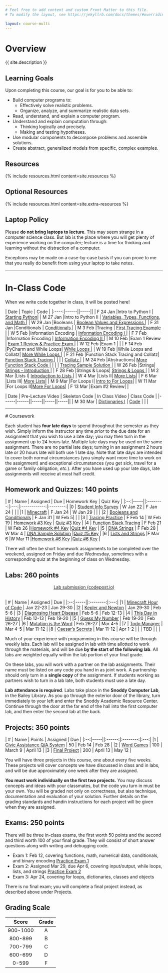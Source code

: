 ```yaml
---
# Feel free to add content and custom Front Matter to this file.
# To modify the layout, see https://jekyllrb.com/docs/themes/#overriding-theme-defaults

layout: course-multi
---
```


# <a name="description">Overview</a>

{{ site.description }}

## <a name="goals">Learning Goals</a>

Upon completing this course, our goal is for you to be able to:

* Build computer programs to:
  * Effectively solve realistic problems.
  * Organize, analyze, and summarize realistic data sets.
* Read, understand, and explain a computer program.
* Understand and explain computation through:
  * Thinking logically and precisely.
  * Making and testing hypotheses.
* Use modular components to decompose problems and assemble solutions.
* Create abstract, generalized models from specific, complex examples.

## <a name="resources">Resources</a>

{% include resources.html content=site.resources %}

## <a name="additional-resources">Optional Resources</a>

{% include resources.html content=site.extra-resources %}

## Laptop Policy

Please **do not bring laptops to lecture**. This may seem strange in a computer science class. But lab is the place where you will get plenty of experience working on the computer; lecture is a time for thinking and learning without the distraction of a computer.

Exceptions may be made on a case-by-case basis if you can prove to me that you really do benefit from using your laptop to take notes.

<hr>

# <a name="inclasscode">In-Class Code</a>

When we write code together in class, it will be posted here!

| Date | Topic | Code |
|:----:|------||-----||
| F 24 Jan |Intro to Python I | [Starting Python](https://notebooks.azure.com/seme/projects/csci-150-spring-2020-in-class)|
| M 27 Jan |Intro to Python II | [Variables, Types, Functions, and Math ](https://notebooks.azure.com/seme/projects/csci-150-spring-2020-in-class)|
| W 29 Jan |Booleans | [Boolean Values and Expressions ](https://notebooks.azure.com/seme/projects/csci-150-spring-2020-in-class)|
| F 31 Jan |Conditionals | [Conditionals ](https://notebooks.azure.com/seme/projects/csci-150-spring-2020-in-class)|
| M 3 Feb |Tracing | [First Tracing Example ](https://drive.google.com/open?id=1CC10qeY5F2shkbnTkNxLdQRskKBvtsl5)|
| W 5 Feb |Information Encoding | [Information Encoding I ](https://notebooks.azure.com/seme/projects/csci-150-spring-2020-in-class)|
| F 7 Feb |Information Encoding | [Information Encoding II ](https://notebooks.azure.com/seme/projects/csci-150-spring-2020-in-class)|
| M 10 Feb |Exam 1 Review | [Exam 1 Review & Practice Exam ](https://notebooks.azure.com/seme/projects/csci-150-spring-2020-in-class)|
| W 12 Feb |Exam 1  | |
| F 14 Feb |PyCharm and While Loops| [While Loops ](https://drive.google.com/open?id=1qf6HY1H8E8nhVX18Trvm_zQJgY4wFt85)|
| W 19 Feb |While Loops and Collatz| [More While Loops ](https://notebooks.azure.com/seme/projects/csci-150-spring-2020-in-class)|
| F 21 Feb |Function Stack Tracing and Collatz| [Function Stack Tracing ](https://drive.google.com/open?id=19OQNKBauoyJ_EVGFE3ap7YoRdsUC4HRj)|
|   | | [Collatz ](https://drive.google.com/open?id=1Qg5n1WBDC5wRE0fav0zqlcjcamCaKPg6)|
| M 24 Feb |Abstractions| [More Function Stack Code ](https://drive.google.com/open?id=14Xx6Qf_iL7BGy_tv8vHRlP4Gbw2w_0W7)|
|   | | [Tracing Sample Solution ](https://drive.google.com/open?id=1P256HmQPve9qau6mGMOC8LngnHDNiWmB)|
| W 26 Feb |Strings| [Strings - Introduction ](https://notebooks.azure.com/seme/projects/csci-150-spring-2020-in-class)|
| F 28 Feb |Strings & Loops| [Strings & Loops ](https://drive.google.com/open?id=1gXiEWT7nOpn2B8FE7rcQ2JYNnLGXaOQb)|
| M 2 Mar |Lists I| [Introduction to Lists ](https://drive.google.com/open?id=1VJY_vriHs-wC6--ltapWVrLtSr38CTzP)|
| W 4 Mar |Lists II| [More Lists](https://drive.google.com/open?id=16GnXdwAsoLfTQRO6NWBnc2HtllMGwU8D)|
| F 6 Mar |Lists III| [More Lists](https://drive.google.com/open?id=1Mu3t5Z0RbZ2iwVukC2TiuUaQei6ox83_)|
| M 9 Mar |For Loops I| [Intro to For Loops](https://drive.google.com/open?id=1W8V4n9-2PxGUhjoAuC_JZoAXjmJg1gDJ)|
| W 11 Mar |For Loops II|[More For Loops](https://drive.google.com/open?id=1MfrCR4ZBVZEtfFfcXtZfhJHuwscWfN7x)|
| F 13 Mar |Exam #2 Review| |


| Date | Pre-Lecture Video | Skeleton Code | In Class Video | Class Code |
|------|------||-----||-----||-----||
| M 30 Mar | [Dictionaries I](https://web.microsoftstream.com/video/07566db6-ff7a-4e65-8cf0-c941f25cff89) | [Code](https://drive.google.com/open?id=1CeQtlj7eINvKIAaC2w2fyG1WQ2LrUzvX) |    | |



<hr>
# Coursework

Each student has **four late days** to spend throughout the semester as they wish.
Simply inform the instructor any time *prior* to the due date for an assignment
that you wish to use a late day; you may then turn in the assignment up to 24
hours late. Multiple late days may be used on the same assignment. There are no
partial late days; turning in an assignment 2 hours late or 20 hours late will
both use 1 late day. Note that late days are intended to cover both normal
circumstances (you simply want more time to work on the assignment) and
exceptional circumstances (you get sick, travel for a game or family
obligation, *etc.*). After you have used up your late days, late assignments
will receive at most half credit.

## <a name="hwqz">Homework and Quizzes</a>: 140 points

| #  | Name | Assigned | Due | Homework Key | Quiz Key |
|:--:|-----||:--------:|:---:|:------------:|:--------:|
|0 | [Student Info Survey](https://docs.google.com/forms/d/e/1FAIpQLSdtxgmw2tL6IzzK0qq3Fw2h2FTFmGHoTRs8p6wTfTToUn7pZg/viewform?usp=sf_link) | W Jan 22 | F Jan 24 | | |
|1 | [Minecraft](https://drive.google.com/file/d/18nZWZsUiA9-gDD4uKYs9szXHme7lYRxz/view?usp=sharing) | F Jan 24 | W Jan 29 | | |
|2 | [Booleans and Conditionals](https://drive.google.com/open?id=1xcpgidCkEtsFLoCHBoCcc9I0phqMbG06) | F Jan 31 | W Feb 5| | |
|3 | [Tracing Practice](https://drive.google.com/open?id=1cHAp-xG-oVj1ofTFqBeJlNcm6JEy5Q5g) | F Feb 14 | W Feb 19 | [Homework #3 Key](https://drive.google.com/open?id=19M8MEF0Nyh20yOGtEpzzMSS0933SM8NL) | [Quiz #3 Key](https://drive.google.com/open?id=1VA-BodAwEl5oWZzgyuTiRt0ZikfiaBPS) |
|4 | [Function Stack Tracing](https://drive.google.com/open?id=1beji4QCrMh4LD0OT2D_AuOkiWkLdVMJA) | F Feb 21 | W Feb 26 |[Homework #4 Key](https://drive.google.com/open?id=1zUSpG-GptRNN9OTsT_zpb7m1A-GXYgLd) |[Quiz #4 Key](https://drive.google.com/open?id=1EeGG2vvU8k0t3J7gmqcexOn4E7niZBpH)  |
|5 | [DNA Strings]({{site.baseurl}}/homework/dna-strings.html) | F Feb 28 | W Mar 4 | [DNA Sample Solution](https://notebooks.azure.com/seme/projects/dna-strings-sample-solution)  |[Quiz #5 Key](https://drive.google.com/open?id=1lz4fPKMsq2fxCH0q_L8epH0w9GQ7R0pU)  |
|6 | [Lists and Strings](https://drive.google.com/open?id=1jttIYdUHZqh8ym_bHOUEzIcZNrKUXGCj) |F Mar 6 |W Mar 11 |[Homework #6 Key](https://drive.google.com/open?id=1oWRpGKurAqcrsywu3QjLTs38loTWltoA) |[Quiz #6 Key](https://drive.google.com/open?id=1YAkylFM2MQfjLwBdjIUep5EYy5R-2eYN) |

There will often be short homework assignments to be completed over the weekend, assigned on Friday and due Wednesday, sometimes with a corresponding quiz at the beginning of class on Wednesday.

## <a name="labs">Labs</a>: 260 points

<div style="text-align: center">
<a class="btn btn-primary" href="https://codepost.io">
  Lab submission (codepost.io)
</a>
</div>
<br/>

| #  | Name | Assigned | Due |
|:--:|-----||:--------:|:---:|
|1 | [Minecraft Hour of Code]({{site.baseurl}}/labs/minecraft.html) | Jan 22-23 | Jan 29-30 |
|2 | [Kepler and Newton](https://notebooks.azure.com/yorgey/projects/kepler-vs-newton) | Jan 29-30 | Feb 5-6 |
|3 | [Diagnosing Heart Disease](https://notebooks.azure.com/goadrich/projects/heart-disease-lab) | Feb 5-6 | Feb 12-13 |
|4 | [This Day in History](https://notebooks.azure.com/yorgey/projects/this-day-in-history-public) | Feb 12-13 | Feb 19-20 |
|5 | [Guess My Number]({{site.baseurl}}/labs/guess.html) | Feb 19-20 | Feb 26-27 |
|6 | [Mutation is the Word]({{site.baseurl}}/labs/doublets.html) | Feb 26-27 | Mar 4-5 |
|7 | [Todo Manager]({{site.baseurl}}/labs/todo-manager.html) | Mar 4-5 | Mar 11-12 |
|8 | [Caesar’s Secrets](https://notebooks.azure.com/goadrich/projects/caesar-s-secrets) | Mar 11-12 | Apr 1-2 |
|  | TBD | | |

<!-- |9| [Enron’s Secrets]({{site.baseurl}}/labs/needles.html) | Mar 18-19 | Apr 1-2 | -->
<!-- |10 | [Sentiment Analysis](https://notebooks.azure.com/goadrich/projects/sentiment-analysis) | Apr 1-2 | Apr 8-9 | -->
<!-- |11| [Water Jugs]({{site.baseurl}}/labs/waterjug.html) | Apr 8-9 | Apr 15-16 | -->
<!-- |12| [Graphics and Animation]({{site.baseurl}}/labs/graphics.html) | Apr 15-16 | Apr 22-23 | -->
<!-- |13| [On Stuckness and Debugging]({{site.baseurl}}/labs/debugging.html) | Apr 22-23 | Apr 29-30 | -->
<!-- |14| Project workshop | Apr 29-30 | | -->

Much of your experience with programming in this course will be through weekly labs. Each lab will be assigned in lab with time allotted to work through the materials, and will be due **by the start of the following lab**. All labs are weighted equally within the lab portion of your final grade.

On these labs, you will work with a partner on the lab assignments. Their name must be listed on any code you hand in as joint work. A partnership should only turn in a **single copy** of the assignment. If students working as partners wish to turn in a lab late, both students must use a late day.

**Lab attendance is required**. Labs take place in the **Snoddy Computer Lab**, in the Bailey Library. As you go through the exterior door of the library, turn immediately to your left and enter the Snoddy Academic Resource Center. Continue through the door at the far end of the hall into the first computer lab, and then enter the second lab at the back.

## <a name="projects">Projects</a>: 350 points

| #  | Name | Points | Assigned | Due |
|:--:|-----||:------:|:--------:|:---:|
|1 | [Civic Assistance Q/A System](https://notebooks.azure.com/goadrich/projects/project-1)  | 50  | Feb 14 | Feb 28 |
|2 | [Word Games]({{site.baseurl}}/projects/project2.html) | 100 | March 9 | April 13 |
|3 | [Final Project]({{site.baseurl}}/projects/final.html) | 200 | April 13 | May 12 |

You will have three projects in this course, one about every five weeks. These projects will cover concepts we have discussed in class and in labs, and will be due approximately one week after they are assigned.

**You must work individually on the first two projects.** You may discuss concepts and ideas with your classmates, but the code you turn in must be your own. You will be graded not only on correctness, but also technique, documentation and evaluation of your solution. Further details on the grading standards and handin instructions for each project will be given when they are assigned.

## <a name="exams">Exams</a>: 250 points

There will be three in-class exams, the first worth 50 points and the second and
third worth 100 of your final grade. They will consist of short answer
questions along with writing and debugging code.

* Exam 1: Feb 12, covering functions, math, numerical data, conditionals, and binary encoding  [Practice Exam 1](https://drive.google.com/open?id=1TucpuX2lwRqQ4d1y3QMO5ad9gm7DqKwt)
* Exam 2: Assigned Mar 29, due Apr 6, covering input/output, while loops, lists, and strings [Practice Exam 2](https://drive.google.com/open?id=199t6fRH6k7h6cuxvzyZUrlSf0IcGgkX4)
* Exam 3: Apr 24, covering for loops, dictionaries, classes and objects

There is no final exam; you will complete a final project instead, as described above under Projects.

## <a name="scale">Grading Scale</a>

| Score  | Grade  |
|:------:|:------:|
| 900-1000  | A   |
| 800-899   | B   |
| 700-799   | C   |
| 600-699   | D   |
| 0-599     | F   |
